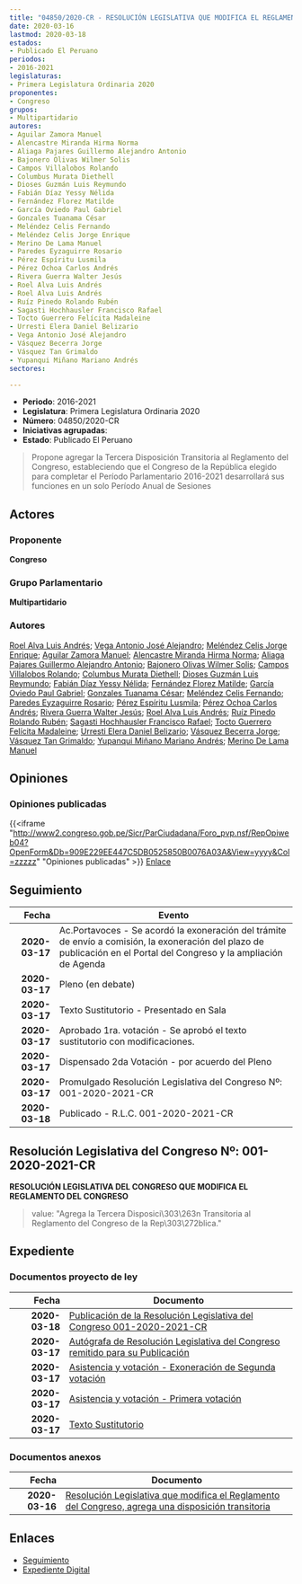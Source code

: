 ```yaml
---
title: "04850/2020-CR - RESOLUCIÓN LEGISLATIVA QUE MODIFICA EL REGLAMENTO DEL CONGRESO AGREGA UNA TERCERA DISPOSICIÓN TRANSITORIA"
date: 2020-03-16
lastmod: 2020-03-18
estados:
- Publicado El Peruano
periodos:
- 2016-2021
legislaturas:
- Primera Legislatura Ordinaria 2020
proponentes:
- Congreso
grupos:
- Multipartidario
autores:
- Aguilar Zamora Manuel
- Alencastre Miranda Hirma Norma
- Aliaga Pajares Guillermo Alejandro Antonio
- Bajonero Olivas Wilmer Solis
- Campos Villalobos Rolando
- Columbus Murata Diethell
- Dioses Guzmán Luis Reymundo
- Fabián Díaz Yessy Nélida
- Fernández Florez Matilde
- García Oviedo Paul Gabriel
- Gonzales Tuanama César
- Meléndez Celis Fernando
- Meléndez Celis Jorge Enrique
- Merino De Lama Manuel
- Paredes Eyzaguirre Rosario
- Pérez Espíritu Lusmila
- Pérez Ochoa Carlos Andrés
- Rivera Guerra Walter Jesús
- Roel Alva Luis Andrés
- Roel Alva Luis Andrés
- Ruíz Pinedo Rolando Rubén
- Sagasti Hochhausler Francisco Rafael
- Tocto Guerrero Felícita Madaleine
- Urresti Elera Daniel Belizario
- Vega Antonio José Alejandro
- Vásquez Becerra Jorge
- Vásquez Tan Grimaldo
- Yupanqui Miñano Mariano Andrés
sectores:

---
```

- **Periodo**: 2016-2021
- **Legislatura**: Primera Legislatura Ordinaria 2020
- **Número**: 04850/2020-CR
- **Iniciativas agrupadas**: 
- **Estado**: Publicado El Peruano

> Propone agregar la Tercera Disposición Transitoria al Reglamento del Congreso, estableciendo que el Congreso de la República elegido para completar el Período Parlamentario 2016-2021 desarrollará sus funciones en un solo Período Anual de Sesiones


## Actores

### Proponente

**Congreso**

### Grupo Parlamentario

**Multipartidario**

### Autores

[Roel Alva Luis Andrés](mailto:mailto:lroel@congreso.gob.pe); [Vega Antonio José Alejandro](mailto:mailto:jvegaa@congreso.gob.pe); [Meléndez Celis Jorge Enrique](mailto:mailto:jmelendez@congreso.gob.pe); [Aguilar Zamora Manuel](mailto:mailto:maguilarz@congreso.gob.pe); [Alencastre Miranda Hirma Norma](mailto:mailto:halencastre@congreso.gob.pe); [Aliaga Pajares Guillermo Alejandro Antonio](mailto:mailto:galiaga@congreso.gob.pe); [Bajonero Olivas Wilmer Solis](mailto:mailto:wbajonero@congreso.gob.pe); [Campos Villalobos Rolando](mailto:mailto:r_campos@congreso.gob.pe); [Columbus Murata Diethell](mailto:mailto:dcolumbus@congreso.gob.pe); [Dioses Guzmán Luis Reymundo](mailto:mailto:ldioses@congreso.gob.pe); [Fabián Díaz Yessy Nélida](mailto:mailto:yfabian@congreso.gob.pe); [Fernández Florez Matilde](mailto:mailto:mfernandez@congreso.gob.pe); [García Oviedo Paul Gabriel](mailto:mailto:pgarcia@congreso.gob.pe); [Gonzales Tuanama César](mailto:mailto:cgonzales@congreso.gob.pe); [Meléndez Celis Fernando](mailto:mailto:fmelendez@congreso.gob.pe); [Paredes Eyzaguirre Rosario](mailto:mailto:rparedes@congreso.gob.pe); [Pérez Espíritu Lusmila](mailto:mailto:lperez@congreso.gob.pe); [Pérez Ochoa Carlos Andrés](mailto:mailto:cperezo@congreso.gob.pe); [Rivera Guerra Walter Jesús](mailto:mailto:wriverag@congreso.gob.pe); [Roel Alva Luis Andrés](mailto:mailto:lroel@congreso.gob.pe); [Ruíz Pinedo Rolando Rubén](mailto:mailto:rruiz@congreso.gob.pe); [Sagasti Hochhausler Francisco Rafael](mailto:mailto:fsagasti@congreso.gob.pe); [Tocto Guerrero Felícita Madaleine](mailto:mailto:ftocto@congreso.gob.pe); [Urresti Elera Daniel Belizario](mailto:mailto:durresti@congreso.gob.pe); [Vásquez Becerra Jorge](mailto:mailto:jvasquezb@congreso.gob.pe); [Vásquez Tan Grimaldo](mailto:mailto:gvasquez@congreso.gob.pe); [Yupanqui Miñano Mariano Andrés](mailto:mailto:myupanqui@congreso.gob.pe); [Merino De Lama Manuel](mailto:mailto:mmerino@congreso.gob.pe)

## Opiniones

### Opiniones publicadas

{{<iframe "http://www2.congreso.gob.pe/Sicr/ParCiudadana/Foro_pvp.nsf/RepOpiweb04?OpenForm&Db=909E229EE447C5DB0525850B0076A03A&View=yyyy&Col=zzzzz" "Opiniones publicadas" >}}
[Enlace](http://www2.congreso.gob.pe/Sicr/ParCiudadana/Foro_pvp.nsf/RepOpiweb04?OpenForm&Db=909E229EE447C5DB0525850B0076A03A&View=yyyy&Col=zzzzz)


## Seguimiento

| Fecha | Evento |
|------:|--------|
| **2020-03-17** | Ac.Portavoces - Se acordó la exoneración del trámite de envío a comisión, la exoneración del plazo de publicación en el Portal del Congreso y la ampliación de Agenda |
| **2020-03-17** | Pleno (en debate) |
| **2020-03-17** | Texto Sustitutorio - Presentado en Sala |
| **2020-03-17** | Aprobado 1ra. votación - Se aprobó el texto sustitutorio con modificaciones. |
| **2020-03-17** | Dispensado 2da Votación - por acuerdo del Pleno |
| **2020-03-17** | Promulgado Resolución Legislativa del Congreso Nº: 001-2020-2021-CR |
| **2020-03-18** | Publicado - R.L.C. 001-2020-2021-CR |

## Resolución Legislativa del Congreso Nº: 001-2020-2021-CR

**RESOLUCIÓN LEGISLATIVA DEL CONGRESO QUE MODIFICA EL REGLAMENTO DEL CONGRESO**

> value: "Agrega la Tercera Disposici\303\263n Transitoria al Reglamento del Congreso de la Rep\303\272blica."


## Expediente

### Documentos proyecto de ley

| Fecha | Documento |
|------:|-----------|
| **2020-03-18** | [Publicación de la Resolución Legislativa del Congreso 001-2020-2021-CR](http://www.leyes.congreso.gob.pe/Documentos/2016_2021/Resolucion_Legislativa_del_Congreso/RLC-001-2020-2021-CR.pdf) |
| **2020-03-17** | [Autógrafa de Resolución Legislativa del Congreso remitido para su Publicación](http://www.leyes.congreso.gob.pe/Documentos/2016_2021/Autografas/Resolucion_Legislativa_del_Congreso/AU0485020200317.pdf) |
| **2020-03-17** | [Asistencia y votación - Exoneración de Segunda votación](http://www.leyes.congreso.gob.pe/Documentos/2016_2021/Asistencia_y_Votacion/Proyectos_de_Ley/Exoneracion_de_Segunda_Votacion/ESV0485020200317.pdf) |
| **2020-03-17** | [Asistencia y votación - Primera votación](http://www.leyes.congreso.gob.pe/Documentos/2016_2021/Asistencia_y_Votacion/Proyectos_de_Ley/AV0485020200317.pdf) |
| **2020-03-17** | [Texto Sustitutorio](http://www.leyes.congreso.gob.pe/Documentos/2016_2021/Texto_Sustitutorio/Proyectos_de_Ley/TS04850_20200316.pdf) |

### Documentos anexos

| Fecha | Documento |
|------:|-----------|
| **2020-03-16** | [Resolución Legislativa que modifica el Reglamento del Congreso, agrega una disposición transitoria](http://www.leyes.congreso.gob.pe/Documentos/2016_2021/Proyectos_de_Ley_y_de_Resoluciones_Legislativas/PL04850-20200316..pdf) |

## Enlaces

- [Seguimiento](http://www2.congreso.gob.pe/Sicr/TraDocEstProc/CLProLey2016.nsf/f7fff46988ca05b1052578e100829cc7/a1c7cfd2ae29fb6c0525852e00217705?OpenDocument)
- [Expediente Digital](http://www2.congreso.gob.pe/Sicr/TraDocEstProc/Expvirt_2011.nsf/visbusqptramdoc1621/04850?opendocument)

